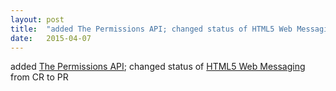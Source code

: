 ```yaml
---
layout: post
title:  "added The Permissions API; changed status of HTML5 Web Messaging from CR to PR"
date:   2015-04-07
---
```


added <a href="http://www.w3.org/TR/permissions">The Permissions API</a>; changed status of <a href="http://www.w3.org/TR/webmessaging/">HTML5 Web Messaging</a> from CR to PR

